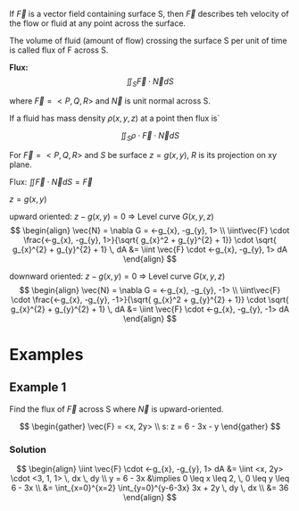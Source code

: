 If $\vec{F}$ is a vector field containing surface S, then $\vec{F}$ describes teh velocity of the flow or fluid at any point across the surface.

The volume of fluid (amount of flow) crossing the surface S per unit of time is called flux of F across S.

**Flux:**
$$
\iint_{S} \vec{F}\cdot \vec{N}dS
$$

where $\vec{F}= <P,Q,R>$ and $\vec{N}$ is unit normal across S.

If a fluid has mass density $\rho(x,y,z)$ at a point then flux is`

$$
\iint_{S}\rho \cdot \vec{F}\cdot \vec{N}dS
$$

For $\vec{F} = <P, Q, R>$  and $S$ be surface $z=g(x,y)$, $R$ is its projection on xy plane.

Flux: $\iint\vec{F}\cdot\vec{N} dS = \vec{F}$ 

$z = g(x,y)$

upward oriented: $z - g(x,y) = 0$ => Level curve $G(x,y,z)$
$$
\begin{align}
\vec{N} = \nabla G = <-g_{x}, -g_{y}, 1> \\
\iint\vec{F} \cdot \frac{<-g_{x}, -g_{y}, 1>}{\sqrt{ g_{x}^2 + g_{y}^{2} + 1}} \cdot \sqrt{ g_{x}^{2} + g_{y}^{2} + 1} \, dA &= \iint \vec{F} \cdot <-g_{x}, -g_{y}, 1> dA
\end{align}
$$


downward oriented: $z - g(x,y) = 0$ => Level curve $G(x,y,z)$
$$
\begin{align}
\vec{N} = \nabla G = <-g_{x}, -g_{y}, -1> \\
\iint\vec{F} \cdot \frac{<-g_{x}, -g_{y}, -1>}{\sqrt{ g_{x}^2 + g_{y}^{2} + 1}} \cdot \sqrt{ g_{x}^{2} + g_{y}^{2} + 1} \, dA &= \iint \vec{F} \cdot <-g_{x}, -g_{y}, -1> dA
\end{align}
$$

# Examples

## Example 1

Find the flux of $\vec{F}$ across S where $\vec{N}$ is upward-oriented.

$$
\begin{gather}
\vec{F} = <x, 2y> \\
s: z = 6 - 3x - y
\end{gather}
$$

### Solution

$$
\begin{align}
\iint \vec{F} \cdot <-g_{x}, -g_{y}, 1> dA &= \iint <x, 2y> \cdot <3, 1, 1> \, dx \, dy \\
y = 6 - 3x &\implies 0 \leq x \leq 2, \, 0 \leq y \leq 6 - 3x \\
&= \int_{x=0}^{x=2} \int_{y=0}^{y-6-3x} 3x + 2y \, dy  \, dx \\
&= 36 
\end{align}
$$